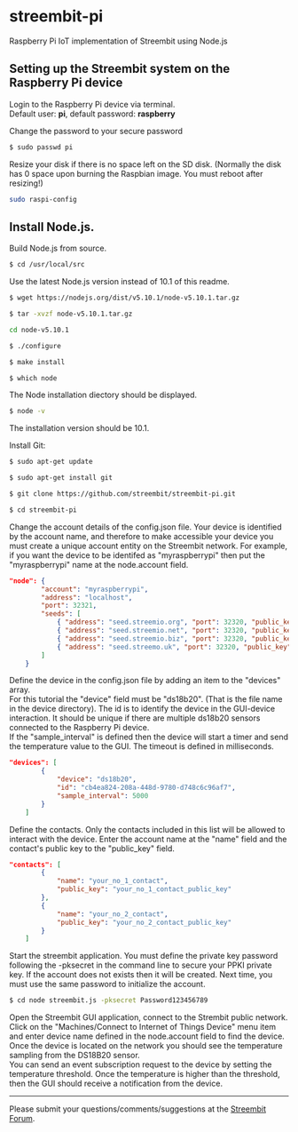 # streembit-pi
Raspberry Pi IoT implementation of Streembit using Node.js 

Setting up the Streembit system on the Raspberry Pi device
----------------------------------------------------------

Login to the Raspberry Pi device via terminal.   
Default user: **pi**, default password: **raspberry**

Change the password to your secure password

```bash
$ sudo passwd pi
```

Resize your disk if there is no space left on the SD disk. (Normally the disk has 0 space upon burning the Raspbian image. You must reboot after resizing!)

```bash
sudo raspi-config
```


Install Node.js.
---------------

Build Node.js from source.

```bash
$ cd /usr/local/src   
```

Use the latest Node.js version instead of 10.1 of this readme.

```bash
$ wget https://nodejs.org/dist/v5.10.1/node-v5.10.1.tar.gz
```

```bash
$ tar -xvzf node-v5.10.1.tar.gz
```

```bash
cd node-v5.10.1
```

```bash
$ ./configure
```

```bash
$ make install
```

```bash
$ which node
```

The Node installation diectory should be displayed.

```bash
$ node -v
```

The installation version should be 10.1.

Install Git:

```bash
$ sudo apt-get update
```

```bash
$ sudo apt-get install git
```

```bash
$ git clone https://github.com/streembit/streembit-pi.git
```

```bash
$ cd streembit-pi
```

Change the account details of the config.json file. Your device is identified by the account name, and therefore to make accessible your device 
you must create a unique account entity on the Streembit network. For example, if you want the device to be identifed as "myraspberrypi" then
put the "myraspberrypi" name at the node.account field.

```json
"node": {
        "account": "myraspberrypi",
        "address": "localhost",
        "port": 32321,
        "seeds": [
            { "address": "seed.streemio.org", "port": 32320, "public_key": "033b726f5ff2fc02a009ab2ef0844b807372af4b13d1236c2df9752de1ee93f5fa" },
            { "address": "seed.streemio.net", "port": 32320, "public_key": "033d92278f9440c8b4061dddf862f5e224d0ff312e642edfa2c93c86671442609f" },
            { "address": "seed.streemio.biz", "port": 32320, "public_key": "026f2303d7932ed86bf21b7150bcd45024f3926d37b615798855994b6b53e8b81b" },
            { "address": "seed.streemo.uk", "port": 32320, "public_key": "035f4881a0c7d50af6fcf7cc40c3eab60c382bf7f8cd83cd2a3ff5064afd893c70" }
        ]
    }
```

Define the device in the config.json file by adding an item to the "devices" array.  
For this tutorial the "device" field must be "ds18b20". (That is the file name in the device directory).
The id is to identify the device in the GUI-device interaction. It should be unique if there are multiple ds18b20 sensors connected to the Raspberry Pi device.    
If the "sample_interval" is defined then the device will start a timer and send the temperature value to the GUI. The timeout is defined in milliseconds.

```json
"devices": [
        {
            "device": "ds18b20",
            "id": "cb4ea824-208a-448d-9780-d748c6c96af7",
            "sample_interval": 5000
        }
    ]
```

Define the contacts. Only the contacts included in this list will be allowed to interact with the device. Enter the account name at the "name" field and the contact's public key to the "public_key" field.

```json
"contacts": [
        {
            "name": "your_no_1_contact",
            "public_key": "your_no_1_contact_public_key"
        },
        {
            "name": "your_no_2_contact",
            "public_key": "your_no_2_contact_public_key"
        }
    ]
```

Start the streembit application. You must define the private key password following the -pksecret in the command line to secure your PPKI private key. 
If the account does not exists then it will be created. Next time, you must use the same password to initialize the account.

```bash
$ cd node streembit.js -pksecret Password123456789
```

Open the Streembit GUI application, connect to the Strembit public network. Click on the "Machines/Connect to Internet of Things Device" menu item and enter device name defined in the node.account field to find the device.    
Once the device is located on the network you should see the temperature sampling from the DS18B20 sensor.   
You can send an event subscription request to the device by setting the temperature threshold. Once the temperature is higher than the threshold, then the GUI should receive a notification from the device.

---------

Please submit your questions/comments/suggestions at the [Streembit Forum](https://gitter.im/streembit).







